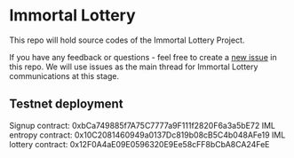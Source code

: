# Immortal Lottery

This repo will hold source codes of the Immortal Lottery Project.

If you have any feedback or questions - feel free to create a [new issue](https://github.com/Dexaran/ImmortalLottery/issues/new) in this repo. We will use issues as the main thread for Immortal Lottery communications at this stage.


## Testnet deployment

Signup contract: 0xbCa749885f7A75C7777a9F111f2820F6a3a5bE72
IML entropy contract: 0x10C2081460949a0137Dc819b08cB5C4b048AFe19
IML lottery contract: 0x12F0A4aE09E0596320E9Ee58cFF8bCbA8CA24FeE